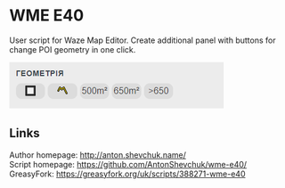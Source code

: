 # WME E40
User script for Waze Map Editor.
Create additional panel with buttons for change POI geometry in one click.

![](screenshot.png)

## Links
Author homepage: http://anton.shevchuk.name/  
Script homepage: https://github.com/AntonShevchuk/wme-e40/  
GreasyFork: https://greasyfork.org/uk/scripts/388271-wme-e40 